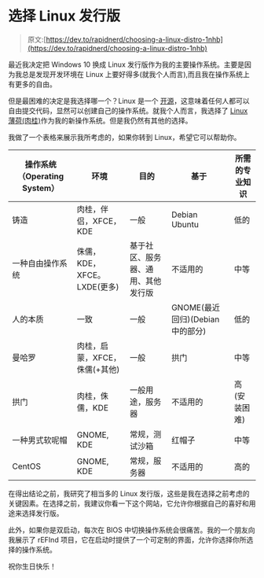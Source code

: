 # 选择 Linux 发行版

> 原文:[https://dev.to/rapidnerd/choosing-a-linux-distro-1nhb](https://dev.to/rapidnerd/choosing-a-linux-distro-1nhb)

最近我决定把 Windows 10 换成 Linux 发行版作为我的主要操作系统。主要是因为我总是发现开发环境在 Linux 上要好得多(就我个人而言),而且我在操作系统上有更多的自由。

但是最困难的决定是我选择哪一个？Linux 是一个
[开源](https://github.com/torvalds/linx)，这意味着任何人都可以自由提交代码，显然可以创建自己的操作系统。就我个人而言，我选择了 [Linux 薄荷(肉桂)](https://www.linuxmint.com/)作为我的新操作系统。但是我仍然有其他的选择。

我做了一个表格来展示我所考虑的，如果你转到 Linux，希望它可以帮助你。

| 操作系统（Operating System） | 环境 | 目的 | 基于 | 所需的专业知识 |
| --- | --- | --- | --- | --- |
| 铸造 | 肉桂，伴侣，XFCE，KDE | 一般 | Debian Ubuntu | 低的 |
| 一种自由操作系统 | 侏儒，KDE，XFCE。LXDE(更多) | 基于社区、服务器、通用、其他发行版 | 不适用的 | 中等 |
| 人的本质 | 一致 | 一般 | GNOME(最近回归)(Debian 中的部分) | 低的 |
| 曼哈罗 | 肉桂，启蒙，XFCE，侏儒(+其他) | 一般 | 拱门 | 中等 |
| 拱门 | 肉桂，侏儒，KDE | 一般用途，服务器 | 不适用的 | 高(安装困难) |
| 一种男式软呢帽 | GNOME, KDE | 常规，测试沙箱 | 红帽子 | 中等 |
| CentOS | GNOME, KDE | 常规，服务器 | 不适用的 | 高的 |

在得出结论之前，我研究了相当多的 Linux 发行版，这些是我在选择之前考虑的关键因素。在选择之前，我建议你看一下这个网站，它允许你根据自己的喜好和用途来选择发行版。

此外，如果你是双启动，每次在 BIOS 中切换操作系统会很痛苦。我的一个朋友向我展示了 rEFInd 项目，它在启动时提供了一个可定制的界面，允许你选择你所选择的操作系统。

祝你生日快乐！